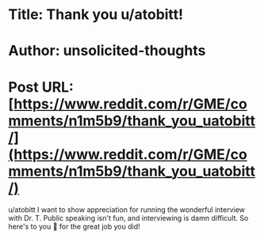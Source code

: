# Title: Thank you u/atobitt!
# Author: unsolicited-thoughts
# Post URL: [https://www.reddit.com/r/GME/comments/n1m5b9/thank_you_uatobitt/](https://www.reddit.com/r/GME/comments/n1m5b9/thank_you_uatobitt/)


u/atobitt I want to show appreciation for running the wonderful interview with Dr. T. Public speaking isn't fun, and interviewing is damn difficult. So here's to you 🍻 for the great job you did!